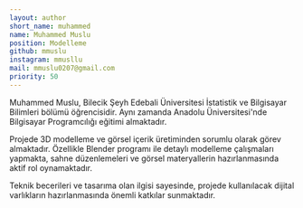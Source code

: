 ```yaml
---
layout: author
short_name: muhammed
name: Muhammed Muslu
position: Modelleme
github: mmuslu
instagram: mmusllu
mail: mmuslu0207@gmail.com
priority: 50
---
```


Muhammed Muslu, Bilecik Şeyh Edebali Üniversitesi İstatistik ve Bilgisayar Bilimleri bölümü öğrencisidir. 
Aynı zamanda Anadolu Üniversitesi'nde Bilgisayar Programcılığı eğitimi almaktadır.

Projede 3D modelleme ve görsel içerik üretiminden sorumlu olarak görev almaktadır. Özellikle Blender 
programı ile detaylı modelleme çalışmaları yapmakta, sahne düzenlemeleri ve görsel materyallerin hazırlanmasında aktif rol oynamaktadır.

Teknik becerileri ve tasarıma olan ilgisi sayesinde, projede kullanılacak dijital varlıkların hazırlanmasında önemli katkılar sunmaktadır.



